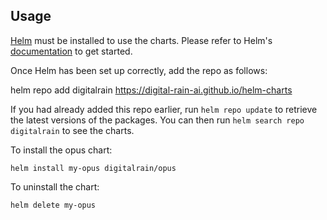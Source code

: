 ## Usage

[Helm](https://helm.sh) must be installed to use the charts.  Please refer to
Helm's [documentation](https://helm.sh/docs) to get started.

Once Helm has been set up correctly, add the repo as follows:

  helm repo add digitalrain https://digital-rain-ai.github.io/helm-charts

If you had already added this repo earlier, run `helm repo update` to retrieve
the latest versions of the packages.  You can then run `helm search repo
digitalrain` to see the charts.

To install the opus chart:

    helm install my-opus digitalrain/opus

To uninstall the chart:

    helm delete my-opus
